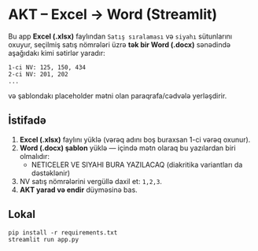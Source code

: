 # AKT – Excel → Word (Streamlit)

Bu app **Excel (.xlsx)** faylından `Satış sıralaması` və `siyahı` sütunlarını oxuyur,
seçilmiş satış nömrələri üzrə **tək bir Word (.docx)** sənədində aşağıdakı kimi sətirlər yaradır:
```
1-ci NV: 125, 150, 434
2-ci NV: 201, 202
...
```
və şablondakı placeholder mətni olan paraqrafa/cədvələ yerləşdirir.

## İstifadə
1. **Excel (.xlsx)** faylını yüklə (vərəq adını boş buraxsan 1-ci vərəq oxunur).
2. **Word (.docx) şablon** yüklə — içində mətn olaraq bu yazılardan biri olmalıdır:
   - NETICELER VE SIYAHI BURA YAZILACAQ (diakritika variantları da dəstəklənir)
3. NV satış nömrələrini vergüllə daxil et: `1,2,3`.
4. **AKT yarad və endir** düyməsinə bas.

## Lokal
```
pip install -r requirements.txt
streamlit run app.py
```
